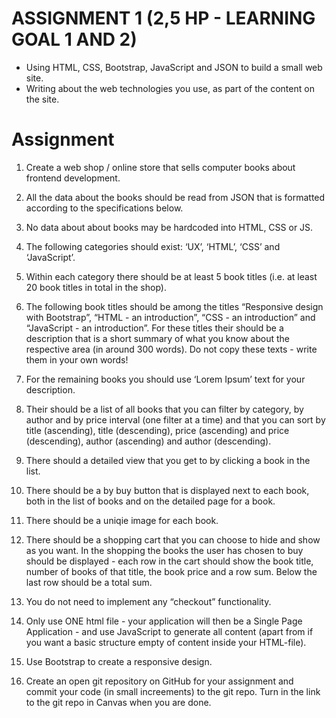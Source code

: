 ASSIGNMENT 1 (2,5 HP - LEARNING GOAL 1 AND 2)
=============================================

- Using HTML, CSS, Bootstrap, JavaScript and JSON to build a small web site.
- Writing about the web technologies you use, as part of the content on the site.


Assignment
==========

1. Create a web shop / online store that sells computer books about frontend development.

2. All the data about the books should be read from JSON that is formatted according to the specifications below.

3. No data about about books may be hardcoded into HTML, CSS or JS.

4. The following categories should exist: ‘UX’, ‘HTML’, ‘CSS’ and ‘JavaScript’.

5. Within each category there should be at least 5 book titles (i.e. at least 20 book titles in total in the shop).

6. The following book titles should be among the titles “Responsive design with Bootstrap”, “HTML - an introduction”, “CSS - an introduction” and “JavaScript - an introduction”. For these titles their should be a description that is a short summary of what you know about the respective area (in around 300 words). Do not copy these texts - write them in your own words!

7. For the remaining books you should use ‘Lorem Ipsum’ text for your description.

8. Their should be a list of all books that you can filter by category, by author and by price interval (one filter at a time) and that you can sort by title (ascending), title (descending), price (ascending) and price (descending), author (ascending) and author (descending).

9. There should a detailed view that you get to by clicking a book in the list.

10. There should be a by buy button that is displayed next to each book, both in the list of books and on the detailed page for a book.

11. There should be a uniqie image for each book.

12. There should be a shopping cart that you can choose to hide and show as you want. In the shopping the books the user has chosen to buy should be displayed - each row in the cart should show the book title, number of books of that title, the book price and a row sum. Below the last row should be a total sum.

13. You do not need to implement any “checkout” functionality.

14. Only use ONE html file - your application will then be a Single Page Application - and use JavaScript to generate all content (apart from if you want a basic structure empty of content inside your HTML-file).

15. Use Bootstrap to create a responsive design.

16. Create an open git repository on GitHub for your assignment and commit your code (in small increements) to the git repo. Turn in the link to the git repo in Canvas when you are done.